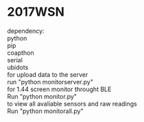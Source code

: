 # 2017WSN<br />
dependency:<br />
	python<br />
	pip<br />
	coapthon<br />
	serial<br />
	ubidots<br />
for upload data to the server<br />
run "python monitorserver.py"<br />
for 1.44 screen monitor throught BLE<br />
Run "python monitor.py"<br />
to view all avaliable sensors and raw readings<br />
Run "python monitorall.py"<br />
